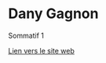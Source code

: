 # Dany Gagnon
Sommatif 1

[Lien vers le site web](https://ddanygagnon.github.io/web3-calculatrice/)
